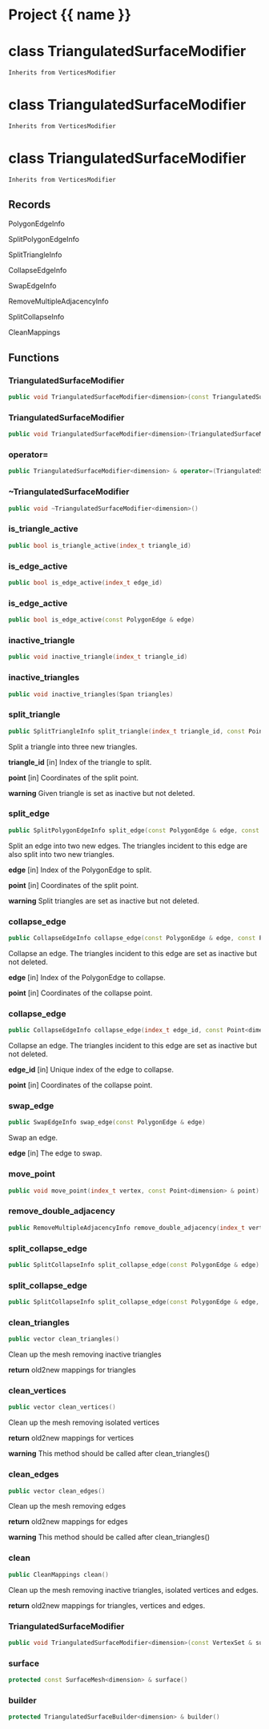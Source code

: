 <script setup>
import {useRoute} from 'vitepress'
const {path} = useRoute()
const tokens = path.split('/')
const words = tokens[2].split('-');
for (let i = 0; i < words.length; i++) {
    words[i] = words[i].charAt(0).toUpperCase() + words[i].slice(1);
    words[i] = words[i].replace('geode', 'Geode')
}
const name = words.join('-');
</script>
# Project {{ name }}

# class TriangulatedSurfaceModifier


```cpp
Inherits from VerticesModifier
```



# class TriangulatedSurfaceModifier


```cpp
Inherits from VerticesModifier
```



# class TriangulatedSurfaceModifier


```cpp
Inherits from VerticesModifier
```



## Records

PolygonEdgeInfo

SplitPolygonEdgeInfo

SplitTriangleInfo

CollapseEdgeInfo

SwapEdgeInfo

RemoveMultipleAdjacencyInfo

SplitCollapseInfo

CleanMappings



## Functions

### TriangulatedSurfaceModifier

```cpp
public void TriangulatedSurfaceModifier<dimension>(const TriangulatedSurface<dimension> & surface, TriangulatedSurfaceBuilder<dimension> & builder)
```


### TriangulatedSurfaceModifier

```cpp
public void TriangulatedSurfaceModifier<dimension>(TriangulatedSurfaceModifier<dimension> && other)
```


### operator=

```cpp
public TriangulatedSurfaceModifier<dimension> & operator=(TriangulatedSurfaceModifier<dimension> && other)
```


### ~TriangulatedSurfaceModifier

```cpp
public void ~TriangulatedSurfaceModifier<dimension>()
```


### is_triangle_active

```cpp
public bool is_triangle_active(index_t triangle_id)
```


### is_edge_active

```cpp
public bool is_edge_active(index_t edge_id)
```


### is_edge_active

```cpp
public bool is_edge_active(const PolygonEdge & edge)
```


### inactive_triangle

```cpp
public void inactive_triangle(index_t triangle_id)
```


### inactive_triangles

```cpp
public void inactive_triangles(Span triangles)
```


### split_triangle

```cpp
public SplitTriangleInfo split_triangle(index_t triangle_id, const Point<dimension> & point)
```


 Split a triangle into three new triangles.

**triangle_id** [in] Index of the triangle to split.

**point** [in] Coordinates of the split point.

**warning** Given triangle is set as inactive but not deleted.

### split_edge

```cpp
public SplitPolygonEdgeInfo split_edge(const PolygonEdge & edge, const Point<dimension> & point)
```


 Split an edge into two new edges. The triangles incident to this edge are also split into two new triangles.

**edge** [in] Index of the PolygonEdge to split.

**point** [in] Coordinates of the split point.

**warning** Split triangles are set as inactive but not deleted.

### collapse_edge

```cpp
public CollapseEdgeInfo collapse_edge(const PolygonEdge & edge, const Point<dimension> & point)
```


 Collapse an edge. The triangles incident to this edge are set as inactive but not deleted.

**edge** [in] Index of the PolygonEdge to collapse.

**point** [in] Coordinates of the collapse point.

### collapse_edge

```cpp
public CollapseEdgeInfo collapse_edge(index_t edge_id, const Point<dimension> & point)
```


 Collapse an edge. The triangles incident to this edge are set as inactive but not deleted.

**edge_id** [in] Unique index of the edge to collapse.

**point** [in] Coordinates of the collapse point.

### swap_edge

```cpp
public SwapEdgeInfo swap_edge(const PolygonEdge & edge)
```


 Swap an edge.

**edge** [in] The edge to swap.

### move_point

```cpp
public void move_point(index_t vertex, const Point<dimension> & point)
```


### remove_double_adjacency

```cpp
public RemoveMultipleAdjacencyInfo remove_double_adjacency(index_t vertex)
```


### split_collapse_edge

```cpp
public SplitCollapseInfo split_collapse_edge(const PolygonEdge & edge)
```


### split_collapse_edge

```cpp
public SplitCollapseInfo split_collapse_edge(const PolygonEdge & edge, const Point<dimension> & point)
```


### clean_triangles

```cpp
public vector clean_triangles()
```


 Clean up the mesh removing inactive triangles

**return** old2new mappings for triangles

### clean_vertices

```cpp
public vector clean_vertices()
```


 Clean up the mesh removing isolated vertices

**return** old2new mappings for vertices

**warning** This method should be called after clean_triangles()

### clean_edges

```cpp
public vector clean_edges()
```


 Clean up the mesh removing edges

**return** old2new mappings for edges

**warning** This method should be called after clean_triangles()

### clean

```cpp
public CleanMappings clean()
```


 Clean up the mesh removing inactive triangles, isolated vertices and edges.

**return** old2new mappings for triangles, vertices and edges.

### TriangulatedSurfaceModifier

```cpp
public void TriangulatedSurfaceModifier<dimension>(const VertexSet & surface, VertexSetBuilder & builder, MeshModifierFactoryKey key)
```


### surface

```cpp
protected const SurfaceMesh<dimension> & surface()
```


### builder

```cpp
protected TriangulatedSurfaceBuilder<dimension> & builder()
```




